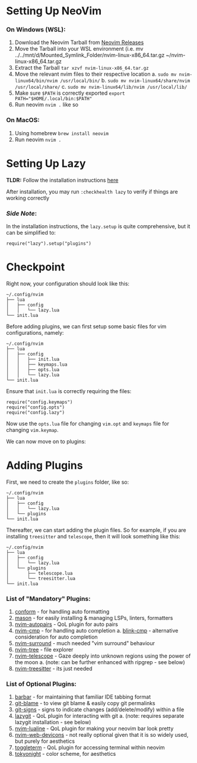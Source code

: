 # Setting Up NeoVim

### On Windows (WSL):

1. Download the Neovim Tarball from [Neovim Releases](https://github.com/neovim/neovim/releases)
2. Move the Tarball into your WSL environment (i.e. mv ../../mnt/d/Mounted_Symlink_Folder/nvim-linux-x86_64.tar.gz ~/nvim-linux-x86_64.tar.gz
3. Extract the Tarball `tar xzvf nvim-linux-x86_64.tar.gz`
4. Move the relevant nvim files to their respective location
    a. `sudo mv nvim-linux64/bin/nvim /usr/local/bin/`
    b. `sudo mv nvim-linux64/share/nvim /usr/local/share/`
    c. `sudo mv nvim-linux64/lib/nvim /usr/local/lib/`
5. Make sure `$PATH` is correctly exported `export PATH="$HOME/.local/bin:$PATH"`
6. Run neovim `nvim .` like so

### On MacOS:

1. Using homebrew `brew install neovim`
2. Run neovim `nvim .`

# Setting Up Lazy

**TLDR:** Follow the installation instructions [here](https://lazy.folke.io/installation)

After installation, you may run `:checkhealth lazy` to verify if things are working correctly

### *Side Note*:

In the installation instructions, the `lazy.setup` is quite comprehensive, but it can be simplified to:

`require("lazy").setup("plugins")`

# Checkpoint

Right now, your configuration should look like this:

```
~/.config/nvim
├── lua
│   ├── config
│   │   └── lazy.lua
└── init.lua
```

Before adding plugins, we can first setup some basic files for vim configurations, namely:

```
~/.config/nvim
├── lua
│   ├── config
│   │   ├── init.lua
│   │   ├── keymaps.lua
│   │   ├── opts.lua
│   │   └── lazy.lua
└── init.lua
```

Ensure that `init.lua` is correctly requiring the files:

```
require("config.keymaps")
require("config.opts")
require("config.lazy")
```

Now use the `opts.lua` file for changing `vim.opt` and `keymaps` file for changing `vim.keymap`.

We can now move on to plugins:

# Adding Plugins

First, we need to create the `plugins` folder, like so:

```
~/.config/nvim
├── lua
│   ├── config
│   │   └── lazy.lua
│   └── plugins
└── init.lua
```

Thereafter, we can start adding the plugin files. So for example, if you are installing `treesitter` and `telescope`, 
then it will look something like this:

```
~/.config/nvim
├── lua
│   ├── config
│   │   └── lazy.lua
│   └── plugins
│       ├── telescope.lua
│       └── treesitter.lua
└── init.lua
```

### List of "Mandatory" Plugins:

1. [conform](https://github.com/stevearc/conform.nvim) - for handling auto formatting
2. [mason](https://github.com/mason-org/mason.nvim) - for easily installing & managing LSPs, linters, formatters
3. [nvim-autopairs](https://github.com/windwp/nvim-autopairs) - QoL plugin for auto pairs
4. [nvim-cmp](https://github.com/hrsh7th/nvim-cmp) - for handling auto completion
    a. [blink-cmp](https://github.com/Saghen/blink.cmp) - alternative consideration for auto completion
5. [nvim-surround](https://github.com/kylechui/nvim-surround) - much needed "vim surround" behaviour
6. [nvim-tree](https://github.com/nvim-tree/nvim-tree.lua) - file explorer
7. [nvim-telescope](https://github.com/nvim-telescope/telescope.nvim) - Gaze deeply into unknown regions using the power of the moon
    a. (note: can be further enhanced with ripgrep - see below)
8. [nvim-treesitter](https://github.com/nvim-treesitter/nvim-treesitter) - its just needed


### List of Optional Plugins:

1. [barbar](https://github.com/romgrk/barbar.nvim) - for maintaining that familiar IDE tabbing format
2. [git-blame](https://github.com/f-person/git-blame.nvim) - to view git blame & easily copy git permalinks
3. [git-signs](https://github.com/lewis6991/gitsigns.nvim) - signs to indicate changes (add/delete/modify) within a file
4. [lazygit](https://github.com/kdheepak/lazygit.nvim) - QoL plugin for interacting with git 
    a. (note: requires separate lazygit installation -  see below)
5. [nvim-lualine](https://github.com/nvim-lualine/lualine.nvim) - QoL plugin for making your neovim bar look pretty
6. [nvim-web-devicons](https://github.com/nvim-tree/nvim-web-devicons) - not really optional given that it is so widely used, but purely for aesthetics
7. [toggleterm](https://github.com/akinsho/toggleterm.nvim) - QoL plugin for accessing terminal within neovim
8. [tokyonight](https://github.com/folke/tokyonight.nvim) - color scheme, for aesthetics



